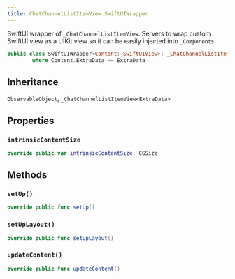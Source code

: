 ```yaml
---
title: ChatChannelListItemView.SwiftUIWrapper
---
```


SwiftUI wrapper of `_ChatChannelListItemView`.
Servers to wrap custom SwiftUI view as a UIKit view so it can be easily injected into `_Components`.

``` swift
public class SwiftUIWrapper<Content: SwiftUIView>: _ChatChannelListItemView<ExtraData>, ObservableObject
        where Content.ExtraData == ExtraData
```

## Inheritance

`ObservableObject`, `_ChatChannelListItemView<ExtraData>`

## Properties

### `intrinsicContentSize`

``` swift
override public var intrinsicContentSize: CGSize 
```

## Methods

### `setUp()`

``` swift
override public func setUp() 
```

### `setUpLayout()`

``` swift
override public func setUpLayout() 
```

### `updateContent()`

``` swift
override public func updateContent() 
```
